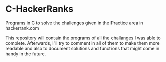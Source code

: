 # C-HackerRanks
Programs in C to solve the challenges given in the Practice area in hackerrank.com

This repository will contain the programs of all the challanges I was able to complete. Afterwards, I'll try to comment
in all of them to make them more readable and also to document solutions and functions that might come in handy in the
future.
